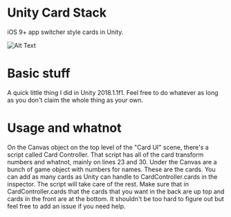 # Unity Card Stack
iOS 9+ app switcher style cards in Unity.

![Alt Text](https://github.com/ryanslikesocool/Unity-Card-Stack/DemoGIF.gif)

# Basic stuff
A quick little thing I did in Unity 2018.1.1f1.  Feel free to do whatever as long as you don't claim the whole thing as your own.

# Usage and whatnot
On the Canvas object on the top level of the "Card UI" scene, there's a script called Card Controller.  That script has all of the card transform numbers and whatnot, mainly on lines 23 and 30.  Under the Canvas are a bunch of game object with numbers for names.  These are the cards.  You can add as many cards as Unity can handle to CardController.cards in the inspector.  The script will take care of the rest.  Make sure that in CardController.cards that the cards that you want in the back are up top and cards in the front are at the bottom.  It shouldn't be too hard to figure out but feel free to add an issue if you need help.
